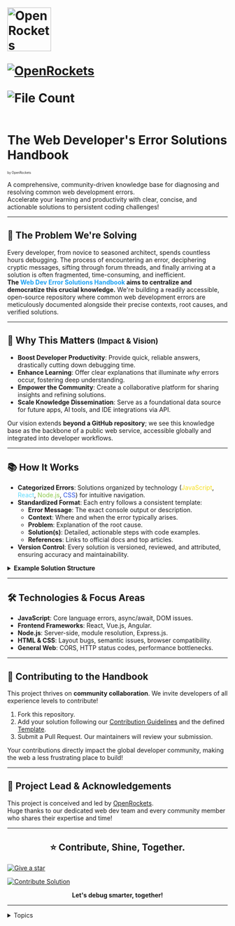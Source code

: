<h1 width ="100%" align="left">
  <img src="https://i.ibb.co/YB4ZZfRN/210044478.png" width="100" alt="OpenRockets" /><br>
  
  [![OpenRockets](https://img.shields.io/badge/OpenRockets-Verified%20Contributor-white?labelColor=black&style=for-the-badge&logo=Rocket&logoColor=white&link=https://www.github.com/openrockets)](https://www.github.com/openrockets)

![File Count](https://img.shields.io/endpoint?url=https://raw.githubusercontent.com/OpenRockets/web-dev-error-solutions/refs/heads/main/filecount-badge.json)


  <br>
  <span>The Web Developer's Error Solutions Handbook</span>
    
</h1>
<h9 style="font-size:50%">by OpenRockets</h9>



<p align="left">
  <span>A comprehensive, community-driven knowledge base for diagnosing and resolving common web development errors.</span><br>
  <span>Accelerate your learning and productivity with clear, concise, and actionable solutions to persistent coding challenges!</span>
</p>

---

<h2>🌟 The Problem We're Solving</h2>
<p>
  Every developer, from novice to seasoned architect, spends countless hours debugging. The process of encountering an error, deciphering cryptic messages, sifting through forum threads, and finally arriving at a solution is often fragmented, time-consuming, and inefficient.<br>
  <strong>The <span style="color:#1da1f2;">Web Dev Error Solutions Handbook</span> aims to centralize and democratize this crucial knowledge.</strong> We're building a readily accessible, open-source repository where common web development errors are meticulously documented alongside their precise contexts, root causes, and verified solutions.
</p>

---

<h2>🎯 Why This Matters <span style="font-size:0.8em;">(Impact & Vision)</span></h2>
<ul>
  <li><b>Boost Developer Productivity</b>: Provide quick, reliable answers, drastically cutting down debugging time.</li>
  <li><b>Enhance Learning</b>: Offer clear explanations that illuminate <i>why</i> errors occur, fostering deep understanding.</li>
  <li><b>Empower the Community</b>: Create a collaborative platform for sharing insights and refining solutions.</li>
  <li><b>Scale Knowledge Dissemination</b>: Serve as a foundational data source for future apps, AI tools, and IDE integrations via API.</li>
</ul>
<p>
  Our vision extends <b>beyond a GitHub repository</b>; we see this knowledge base as the backbone of a public web service, accessible globally and integrated into developer workflows.
</p>

---

<h2>📚 How It Works</h2>
<ul>
  <li><b>Categorized Errors</b>: Solutions organized by technology (<span style="color:#f7df1e;">JavaScript</span>, <span style="color:#61dafb;">React</span>, <span style="color:#8cc84b;">Node.js</span>, <span style="color:#264de4;">CSS</span>) for intuitive navigation.</li>
  <li><b>Standardized Format</b>: Each entry follows a consistent template:
    <ul>
      <li><b>Error Message</b>: The exact console output or description.</li>
      <li><b>Context</b>: Where and when the error typically arises.</li>
      <li><b>Problem</b>: Explanation of the root cause.</li>
      <li><b>Solution(s)</b>: Detailed, actionable steps with code examples.</li>
      <li><b>References</b>: Links to official docs and top articles.</li>
    </ul>
  </li>
  <li><b>Version Control</b>: Every solution is versioned, reviewed, and attributed, ensuring accuracy and maintainability.</li>
</ul>

<details>
  <summary><b>Example Solution Structure</b></summary>
  See <a href="https://github.com/OpenRockets/web-dev-error-solutions/blob/main/errors/javascript/jquery-uncaught-referenceerror-is-not-defined.md">
    errors/javascript/jquery-uncaught-referenceerror-is-not-defined.md
  </a> for a detailed entry.
</details>

---

<h2>🛠️ Technologies & Focus Areas</h2>
<ul>
  <li><b>JavaScript</b>: Core language errors, async/await, DOM issues.</li>
  <li><b>Frontend Frameworks</b>: React, Vue.js, Angular.</li>
  <li><b>Node.js</b>: Server-side, module resolution, Express.js.</li>
  <li><b>HTML & CSS</b>: Layout bugs, semantic issues, browser compatibility.</li>
  <li><b>General Web</b>: CORS, HTTP status codes, performance bottlenecks.</li>
</ul>

---

<h2>🤝 Contributing to the Handbook</h2>
<p>
  This project thrives on <b>community collaboration</b>. We invite developers of all experience levels to contribute!
</p>
<ol>
  <li>Fork this repository.</li>
  <li>Add your solution following our <a href="https://github.com/OpenRockets/web-dev-error-solutions/blob/main/contributing.md">Contribution Guidelines</a> and the defined <a href="https://github.com/OpenRockets/web-dev-error-solutions/blob/main/template.md">Template</a>.</li>
  <li>Submit a Pull Request. Our maintainers will review your submission.</li>
</ol>
<p>
  Your contributions directly impact the global developer community, making the web a less frustrating place to build!
</p>

---

<h2>👤 Project Lead & Acknowledgements</h2>
<p>
  This project is conceived and led by <a href="https://github.com/OpenRockets">OpenRockets</a>. <br>
  Huge thanks to our dedicated web dev team and every community member who shares their expertise and time!
</p>

---

<h2 align="center">⭐️ Contribute, Shine, Together.</h2>
<p align="center">
  
 [![Give a star](https://img.shields.io/badge/Give%20a%20star-%E2%AD%90-black?labelColor=white&style=flat-square&logo=github&logoColor=black&link=https://github.com/OpenRockets/web-dev-error-solutions/stargazers)](https://github.com/OpenRockets/web-dev-error-solutions/stargazers)

  <a href="https://github.com/OpenRockets/web-dev-error-solutions/issues/new?assignees=&labels=enhancement&template=solution-template.md&title=Add+solution%3A+">
    <img src="https://img.shields.io/badge/contribute-Add%20a%20solution-blue?style=flat-square" alt="Contribute Solution"/>
  </a>
</p>
<p align="center">
  <b>Let's debug smarter, together!</b>
</p>

---

<details>
  <summary>Topics</summary>
  <span>
    web-development, errors, solutions, debugging, troubleshooting, javascript, frontend, backend, react, nodejs, css, html, open-source, developer-tools, programming
  </span>
</details>
